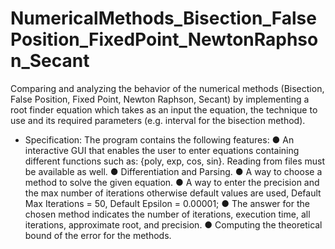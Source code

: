 # NumericalMethods_Bisection_FalsePosition_FixedPoint_NewtonRaphson_Secant
Comparing and analyzing the behavior of the numerical methods (Bisection, False Position, Fixed Point, Newton Raphson, Secant) by implementing a root finder equation which takes as an input the  equation, the technique to use and its required parameters (e.g. interval for the bisection  method).

* Specification:
The program contains the following features:
● An interactive GUI that enables the user to enter equations containing different functions such as: {poly, exp, cos, sin}. Reading from files must be available as well.
● Differentiation and Parsing.
● A way to choose a method to solve the given equation.
● A way to enter the precision and the max number of iterations otherwise default values are used, Default Max Iterations = 50, Default Epsilon = 0.00001;
● The answer for the chosen method indicates the number of iterations, execution time, all iterations, approximate root, and precision.
● Computing the theoretical bound of the error for the methods.
